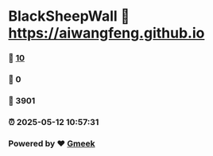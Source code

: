 # BlackSheepWall :link: https://aiwangfeng.github.io 
### :page_facing_up: [10](https://aiwangfeng.github.io/tag.html) 
### :speech_balloon: 0 
### :hibiscus: 3901 
### :alarm_clock: 2025-05-12 10:57:31 
### Powered by :heart: [Gmeek](https://github.com/Meekdai/Gmeek)
